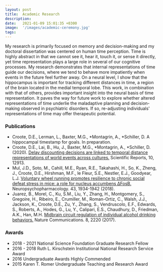 ```yaml
---
layout: post
title:  Academic Research
description: 
date:   2021-01-09 15:01:35 +0300
image:  '/images/academic-ceremony.jpg'
tags:   
---
```


My research is primarily focused on memory and decision-making and my doctoral dissertation was centered on human time perception. Time is highly abstract in that we cannot see it, hear it, touch it, or sense it directly, yet time representation plays a large role in several of our cognitive processes. My research demonstrates that internal representations of time guide our decisions, where we tend to behave more impatiently when events in the future feel further away. On a neural level, I show that the hippocampus is important for tracking different distances in time, a region of the brain located in the medial temporal lobe. This work, in combination with that of others, provides important insight into the neural basis of time representation. It paves the way for future work to explore whether altered representations of time underlie the maladaptive planning and decision-making observed in psychiatric disorders. If so, re-adjusting individuals' representations of time may offer therapeutic potential.  


### Publications
* Croote, D.E., Lerman, L., Baxter, M.G., *Montagrin, A., *Schiller, D. A hippocampal timestamp for goals. In preparation.
* Croote, D.E., Lai, B., Hu, J., Baxter, M.G., *Montagrin, A., *Schiller, D. (2020). [Delay discounting decisions are linked to temporal distance representations of world events across cultures.](https://www.nature.com/articles/s41598-020-69700-w) Scientific Reports, 10, 12913.
* Mul, J.D., Soto, M., Cahill, M.E., Ryan, R.E., Takahashi, H., So, K., Zheng, J., Croote, D.E., Hirshman, M.F., le Fleur, S.E., Nestler, E.J., Goodyear, L.J. [Voluntary wheel running promotes resilience to chronic social defeat stress in mice: a role for nucleus accumbens ΔFosB.](https://www.nature.com/articles/s41386-018-0103-z) Neuropsychopharmacology. 43, 1934-1942 (2018).
* Juarez, B., Morel, C., Ku, S.M., Liu, Y., Zhang, H., Montgomery, S., Gregoire, H., Ribeiro, E., Crumiller, M., Roman-Ortiz, C., Walsh, J.J., Jackson, K., Croote, D.E., Zu, Y., Zhang, S., Vendruscolo, E.F., Edwards, S., Roberts, A., Hodes, G., Lu, Y., Calipari, E.S., Chaudhury, D., Friedman, A.K., Han, M.H.  [Midbrain circuit regulation of individual alcohol drinking behaviors.](https://www.nature.com/articles/s41467-017-02365-8) Nature Communications. 8, 2220 (2017).
 
### Awards 
* 2018 - 2021 National Science Foundation Graduate Research Fellow 
* 2016 - 2018 Ruth L. Kirschstein Institutional National Research Service Award
* 2016 Undergraduate Awards Highly Commended
* 2015 Karen T. Romer Undergraduate Teaching and Research Award